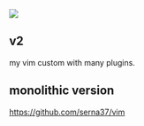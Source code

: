 <img src="https://img.shields.io/badge/-Vim-019733.svg?logo=vim&style=flat">

## v2
my vim custom with many plugins.

## monolithic version
https://github.com/serna37/vim
